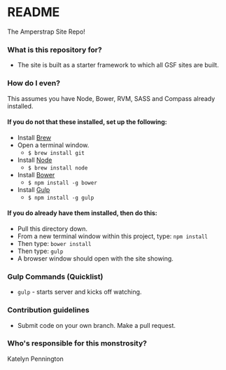 # README
The Amperstrap Site Repo!

### What is this repository for?
* The site is built as a starter framework to which all GSF sites are built.

### How do I even?
This assumes you have Node, Bower, RVM, SASS and Compass already installed.

#### If you do not that these installed, set up the following:
* Install [Brew](http://brew.sh/)
* Open a terminal window.
    * `$ brew install git`
* Install [Node](https://nodejs.org/)
    * `$ brew install node`
* Install [Bower](http://bower.io/)
    * `$ npm install -g bower`
* Install [Gulp](http://gulpjs.com/)
    * `$ npm install -g gulp`

#### If you do already have them installed, then do this:
* Pull this directory down.
* From a new terminal window within this project, type: ``` npm install ```
* Then type: ``` bower install ```
* Then type: ``` gulp ```
* A browser window should open with the site showing.

### Gulp Commands (Quicklist)
* ``` gulp ``` - starts server and kicks off watching.

### Contribution guidelines
* Submit code on your own branch. Make a pull request.

### Who's responsible for this monstrosity?
Katelyn Pennington